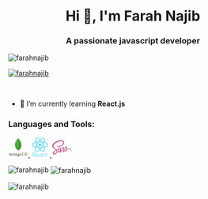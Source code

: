 <h1 align="center">Hi 👋, I'm Farah Najib</h1>
<h3 align="center">A passionate javascript developer</h3>

<p align="left"> <img src="https://komarev.com/ghpvc/?username=farahnajib&label=Profile%20views&color=0e75b6&style=flat" alt="farahnajib" /> </p>

<p align="left"> <a href="https://github.com/ryo-ma/github-profile-trophy"><img src="https://github-profile-trophy.vercel.app/?username=farahnajib" alt="farahnajib" /></a> </p>

<p align="left"> <a href="https://twitter.com/" target="blank"><img src="https://img.shields.io/twitter/follow/?logo=twitter&style=for-the-badge" alt="" /></a> </p>

- 🌱 I’m currently learning **React.js**


<h3 align="left">Languages and Tools:</h3>
<p align="left"> <a href="https://www.mongodb.com/" target="_blank"> <img src="https://raw.githubusercontent.com/devicons/devicon/master/icons/mongodb/mongodb-original-wordmark.svg" alt="mongodb" width="40" height="40"/> </a> <a href="https://reactjs.org/" target="_blank"> <img src="https://raw.githubusercontent.com/devicons/devicon/master/icons/react/react-original-wordmark.svg" alt="react" width="40" height="40"/> </a> <a href="https://sass-lang.com" target="_blank"> <img src="https://raw.githubusercontent.com/devicons/devicon/master/icons/sass/sass-original.svg" alt="sass" width="40" height="40"/> </a> </p>

<p><img align="left" src="https://github-readme-stats.vercel.app/api/top-langs?username=farahnajib&show_icons=true&locale=en&layout=compact" alt="farahnajib" /></p>

<p>&nbsp;<img align="center" src="https://github-readme-stats.vercel.app/api?username=farahnajib&show_icons=true&locale=en" alt="farahnajib" /></p>

<p><img align="center" src="https://github-readme-streak-stats.herokuapp.com/?user=farahnajib&" alt="farahnajib" /></p>
